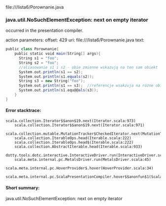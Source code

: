 file://<WORKSPACE>/lista6/Porownanie.java
### java.util.NoSuchElementException: next on empty iterator

occurred in the presentation compiler.

action parameters:
offset: 429
uri: file://<WORKSPACE>/lista6/Porownanie.java
text:
```scala
public class Porownanie{ 
    public static void main(String[] args){ 
      String s1 = "foo"; 
      String s2 = "foo"; 
      //aliasowanie s1 i s2 - obie zmienne wskazują na ten sam obiekt
      System.out.println(s1 == s2); 
      System.out.println(s1.equals(s2)); 
      String s3 = new String("foo");   
      System.out.println(s1 == s3);  //referencje wsakzuja na różne obiekty w pamięci
      System.out.println(s1.equ@@als(s3));  
    } 
}
```



#### Error stacktrace:

```
scala.collection.Iterator$$anon$19.next(Iterator.scala:973)
	scala.collection.Iterator$$anon$19.next(Iterator.scala:971)
	scala.collection.mutable.MutationTracker$CheckedIterator.next(MutationTracker.scala:76)
	scala.collection.IterableOps.head(Iterable.scala:222)
	scala.collection.IterableOps.head$(Iterable.scala:222)
	scala.collection.AbstractIterable.head(Iterable.scala:933)
	dotty.tools.dotc.interactive.InteractiveDriver.run(InteractiveDriver.scala:168)
	scala.meta.internal.pc.MetalsDriver.run(MetalsDriver.scala:45)
	scala.meta.internal.pc.HoverProvider$.hover(HoverProvider.scala:34)
	scala.meta.internal.pc.ScalaPresentationCompiler.hover$$anonfun$1(ScalaPresentationCompiler.scala:342)
```
#### Short summary: 

java.util.NoSuchElementException: next on empty iterator